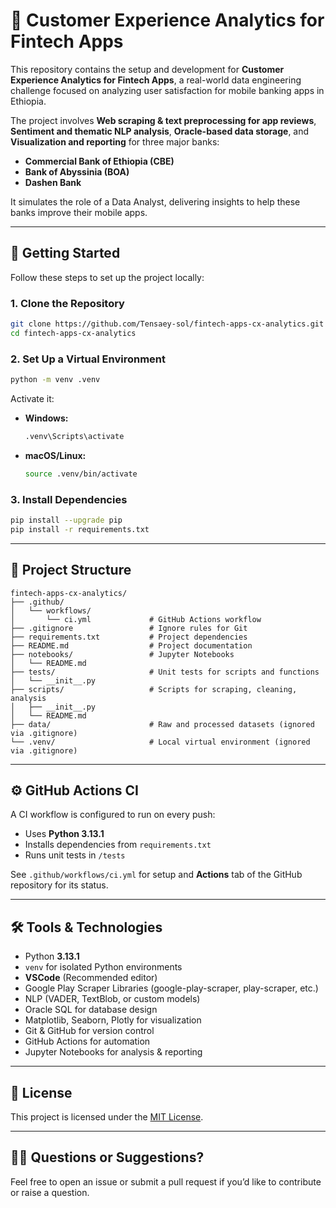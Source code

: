# 📱 Customer Experience Analytics for Fintech Apps

This repository contains the setup and development for **Customer Experience Analytics for Fintech Apps**, a real-world data engineering challenge focused on analyzing user satisfaction for mobile banking apps in Ethiopia.

The project involves **Web scraping & text preprocessing for app reviews**, **Sentiment and thematic NLP analysis**, **Oracle-based data storage**, and **Visualization and reporting** for three major banks:

- **Commercial Bank of Ethiopia (CBE)**
- **Bank of Abyssinia (BOA)**
- **Dashen Bank**

It simulates the role of a Data Analyst, delivering insights to help these banks improve their mobile apps.

---

## 🚀 Getting Started

Follow these steps to set up the project locally:

### 1. Clone the Repository

```bash
git clone https://github.com/Tensaey-sol/fintech-apps-cx-analytics.git
cd fintech-apps-cx-analytics
```

### 2. Set Up a Virtual Environment

```bash
python -m venv .venv
```

Activate it:

- **Windows:**

  ```bash
  .venv\Scripts\activate
  ```

- **macOS/Linux:**
  ```bash
  source .venv/bin/activate
  ```

### 3. Install Dependencies

```bash
pip install --upgrade pip
pip install -r requirements.txt
```

---

## 📂 Project Structure

```
fintech-apps-cx-analytics/
├── .github/
│   └── workflows/
│       └── ci.yml             # GitHub Actions workflow
├── .gitignore                 # Ignore rules for Git
├── requirements.txt           # Project dependencies
├── README.md                  # Project documentation
├── notebooks/                 # Jupyter Notebooks
│   └── README.md
├── tests/                     # Unit tests for scripts and functions
│   └── __init__.py
├── scripts/                   # Scripts for scraping, cleaning, analysis
│   ├── __init__.py
│   └── README.md
├── data/                      # Raw and processed datasets (ignored via .gitignore)
└── .venv/                     # Local virtual environment (ignored via .gitignore)
```

---

## ⚙️ GitHub Actions CI

A CI workflow is configured to run on every push:

- Uses **Python 3.13.1**
- Installs dependencies from `requirements.txt`
- Runs unit tests in `/tests`

See `.github/workflows/ci.yml` for setup and **Actions** tab of the GitHub repository for its status.

---

## 🛠 Tools & Technologies

- Python **3.13.1**
- `venv` for isolated Python environments
- **VSCode** (Recommended editor)
- Google Play Scraper Libraries (google-play-scraper, play-scraper, etc.)
- NLP (VADER, TextBlob, or custom models)
- Oracle SQL for database design
- Matplotlib, Seaborn, Plotly for visualization
- Git & GitHub for version control
- GitHub Actions for automation
- Jupyter Notebooks for analysis & reporting

---

## 📄 License

This project is licensed under the [MIT License](LICENSE).

---

## 🙋‍♀️ Questions or Suggestions?

Feel free to open an issue or submit a pull request if you’d like to contribute or raise a question.
